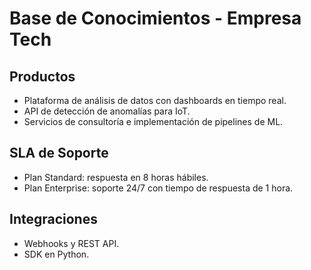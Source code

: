 # Base de Conocimientos - Empresa Tech

## Productos
- Plataforma de análisis de datos con dashboards en tiempo real.
- API de detección de anomalías para IoT.
- Servicios de consultoría e implementación de pipelines de ML.

## SLA de Soporte
- Plan Standard: respuesta en 8 horas hábiles.
- Plan Enterprise: soporte 24/7 con tiempo de respuesta de 1 hora.

## Integraciones
- Webhooks y REST API.
- SDK en Python.